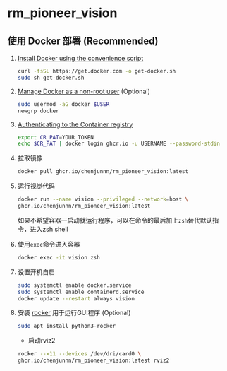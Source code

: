 # rm_pioneer_vision

## 使用 Docker 部署 (Recommended)

1. [Install Docker using the convenience script](https://docs.docker.com/engine/install/ubuntu/#install-using-the-convenience-script)

    ```bash
    curl -fsSL https://get.docker.com -o get-docker.sh
    sudo sh get-docker.sh
    ```

2. [Manage Docker as a non-root user](https://docs.docker.com/engine/install/linux-postinstall/#manage-docker-as-a-non-root-user) (Optional)

    ```bash
    sudo usermod -aG docker $USER
    newgrp docker 
    ```

3. [Authenticating to the Container registry](https://docs.github.com/en/packages/working-with-a-github-packages-registry/working-with-the-container-registry#authenticating-to-the-container-registry)

    ```bash
    export CR_PAT=YOUR_TOKEN
    echo $CR_PAT | docker login ghcr.io -u USERNAME --password-stdin
    ```

3. 拉取镜像

    ```bash
    docker pull ghcr.io/chenjunnn/rm_pioneer_vision:latest
    ```

4. 运行视觉代码
  
    ```bash
    docker run --name vision --privileged --network=host \
    ghcr.io/chenjunnn/rm_pioneer_vision:latest
    ```

    如果不希望容器一启动就运行程序，可以在命令的最后加上`zsh`替代默认指令，进入zsh shell

5. 使用`exec`命令进入容器

    ```bash
    docker exec -it vision zsh
    ```

6. 设置开机自启

    ```bash
    sudo systemctl enable docker.service
    sudo systemctl enable containerd.service
    docker update --restart always vision
    ```

7. 安装 [rocker](https://github.com/osrf/rocker) 用于运行GUI程序 (Optional)

    ```bash
    sudo apt install python3-rocker
    ```

    - 启动rviz2
    ```bash
    rocker --x11 --devices /dev/dri/card0 \
    ghcr.io/chenjunnn/rm_pioneer_vision:latest rviz2
    ```